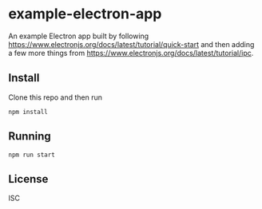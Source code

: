 # example-electron-app

An example Electron app built by following https://www.electronjs.org/docs/latest/tutorial/quick-start and then adding a few more things from https://www.electronjs.org/docs/latest/tutorial/ipc.

## Install

Clone this repo and then run

```
npm install
```

## Running

```
npm run start
```

## License

ISC
